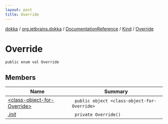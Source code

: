 ```yaml
---
layout: post
title: Override
---
```

[dokka](../../../../index.md) / [org.jetbrains.dokka](../../../index.md) / [DocumentationReference](../../index.md) / [Kind](../index.md) / [Override](index.md)

# Override

```
public enum val Override
```
## Members
| Name | Summary |
|------|---------|
|[&lt;class-object-for-Override&gt;](_class-object-for-Override_/index.md)|&nbsp;&nbsp;`public object <class-object-for-Override>`<br>|
|[*.init*](_init_.md)|&nbsp;&nbsp;`private Override()`<br>|
